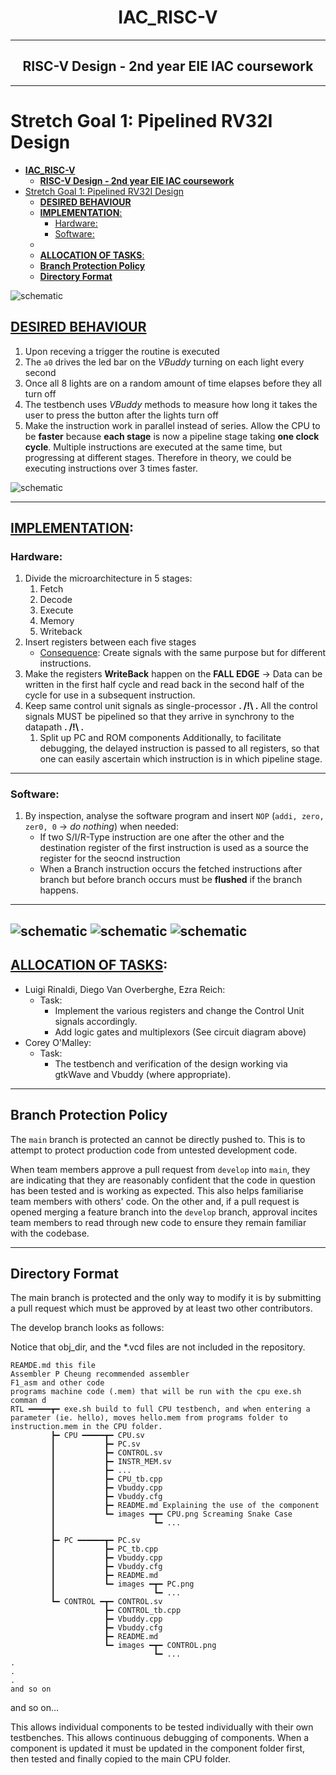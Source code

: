 # <center>**IAC_RISC-V**</center>
---
## <center> **RISC-V Design - 2nd year EIE IAC coursework** </center>
---


# Stretch Goal 1: Pipelined RV32I Design

- [**IAC\_RISC-V**](#iac_risc-v)
  - [ **RISC-V Design - 2nd year EIE IAC coursework** ](#-risc-v-design---2nd-year-eie-iac-coursework-)
- [Stretch Goal 1: Pipelined RV32I Design](#stretch-goal-1-pipelined-rv32i-design)
  - [**DESIRED BEHAVIOUR**](#desired-behaviour)
  - [**IMPLEMENTATION**:](#implementation)
    - [Hardware:](#hardware)
    - [Software:](#software)
  - [](#)
  - [**ALLOCATION OF TASKS**:](#allocation-of-tasks)
  - [**Branch Protection Policy**](#branch-protection-policy)
  - [**Directory Format**](#directory-format)


![schematic](./images/Pipeline_diagram.png)

## <ins>**DESIRED BEHAVIOUR**</ins>

1. Upon receving a trigger the routine is executed
2. The `a0` drives the led bar on the *VBuddy* turning on each light every second
3. Once all 8 lights are on a random amount of time elapses before they all turn off
4. The testbench uses *VBuddy* methods to measure how long it takes the user to press the button after the lights turn off
5. Make the instruction work in parallel instead of series. Allow the CPU to be **faster** because **each stage** is now a pipeline stage taking
**one clock cycle**. Multiple instructions are executed at the same time, but progressing at different stages. Therefore in theory, we could be executing instructions over 3 times
faster.



![schematic](./images/Single_vs_Pipeline.png)

---
## <ins>**IMPLEMENTATION**</ins>: 

### Hardware: 
  1. Divide the microarchitecture in 5 stages: 
     1. Fetch
     2. Decode 
     3. Execute 
     4. Memory 
     5. Writeback
  2. Insert registers between each five stages 
      * <ins>Consequence</ins>: Create signals with the same purpose but for different instructions.
  3. Make the registers **WriteBack** happen on the **FALL EDGE** &rarr; Data can be written in the
first half cycle and read back in the second half of the cycle for use in a
subsequent instruction.
1. Keep same control unit signals as single-processor **. /!\ .** All the control signals MUST be pipelined so that they arrive in synchrony to the datapath **. /!\ .**
    1. Split up PC and ROM components 
Additionally, to facilitate debugging, the delayed instruction is passed to all registers, so that one can easily ascertain which instruction is in which pipeline stage.
---
### Software: 
   1. By inspection, analyse the software program and insert `NOP` (`addi, zero, zer0, 0` &rarr; *do nothing*) when needed: 
       *  If two S/I/R-Type instruction are one after the other and the destination register of the first instruction is used as a source the register for the seocnd instruction 
       *  When a Branch instruction occurs the fetched instructions after branch but before branch occurs must be **flushed** if the branch happens. 

---

![schematic](./images/schematic_pipe_1.png) ![schematic](./images/schematic_pipe_2.png)
![schematic](./images/schematic_pipe_complete.jpg)
---
## <ins>**ALLOCATION OF TASKS**</ins>: 
* Luigi Rinaldi, Diego Van Overberghe, Ezra Reich: 
  * Task:  
    * Implement the various registers and change the Control Unit signals accordingly. 
    * Add logic gates and multiplexors (See circuit diagram above)
* Corey O'Malley: 
  * Task: 
    * The testbench and verification of the design working via gtkWave and Vbuddy (where appropriate).


---

## **Branch Protection Policy**

The `main` branch is protected an cannot be directly pushed to. This is to attempt to protect production code from untested development code.

When team members approve a pull request from `develop` into `main`, they are indicating that they are reasonably confident that the code in question has been tested and is working as expected. This also helps familiarise team members with others' code.
On the other and, if a pull request is opened merging a feature branch into the `develop` branch, approval incites team members to read through new code to ensure they remain familiar with the codebase.

---
## **Directory Format**

The main branch is protected and the only way to modify it is by submitting a pull request which must be approved by at least two other contributors.

The develop branch looks as follows:

Notice that obj_dir, and the *.vcd files are not included in the repository.

```
REAMDE.md this file
Assembler P Cheung recommended assembler
F1_asm and other code
programs machine code (.mem) that will be run with the cpu exe.sh comman d
RTL ━━━━━┳━ exe.sh build to full CPU testbench, and when entering a parameter (ie. hello), moves hello.mem from programs folder to instruction.mem in the CPU folder.
         ┣━ CPU ━━━━━┳━ CPU.sv
         ┃           ┣━ PC.sv
         ┃           ┣━ CONTROL.sv
         ┃           ┣━ INSTR_MEM.sv
         ┃           ┣━ ...
         ┃           ┣━ CPU_tb.cpp
         ┃           ┣━ Vbuddy.cpp
         ┃           ┣━ Vbuddy.cfg
         ┃           ┣━ README.md Explaining the use of the component
         ┃           ┗━ images ━┳━ CPU.png Screaming Snake Case
         ┃                      ┗━ ...
         ┃
         ┣━ PC ━━━━━━┳━ PC.sv
         ┃           ┣━ PC_tb.cpp
         ┃           ┣━ Vbuddy.cpp
         ┃           ┣━ Vbuddy.cfg    
         ┃           ┣━ README.md 
         ┃           ┗━ images ━┳━ PC.png
         ┃                      ┗━ ...
         ┗━ CONTROL ━┳━ CONTROL.sv
                     ┣━ CONTROL_tb.cpp
                     ┣━ Vbuddy.cpp
                     ┣━ Vbuddy.cfg
                     ┣━ README.md
                     ┗━ images ━┳━ CONTROL.png
                                ┗━ ...
.
.
.
and so on
```

and so on...

This allows individual components to be tested individually with their own testbenches. This allows continuous debugging of components. When a component is updated it must be updated in the component folder first, then tested and finally copied to the main CPU folder.
